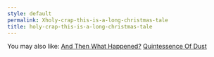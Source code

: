 ```yaml
---
style: default
permalink: Xholy-crap-this-is-a-long-christmas-tale
title: holy-crap-this-is-a-long-christmas-tale
---
```

You may also like:
[And Then What Happened?](http://scp-wiki.net/and-then-what-happened)
[Quintessence Of Dust](http://scp-wiki.net/quintessence-of-dust)